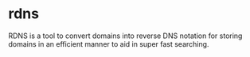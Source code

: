 # rdns
RDNS is a tool to convert domains into reverse DNS notation for storing domains in an efficient manner to aid in super fast searching.
